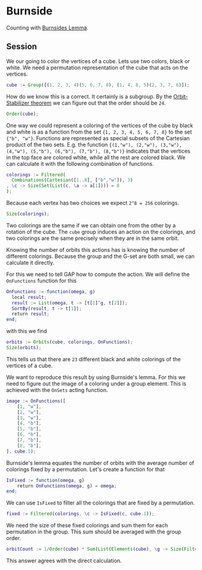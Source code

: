 # Burnside
Counting with [Burnsides Lemma][burnside].

## Session
We our going to color the vertices of a cube. Lets use two colors, black or
white. We need a permutation representation of the cube that acts on the
vertices.

```gap
cube := Group([(1, 2, 3, 4)(5, 6, 7, 8), (1, 4, 8, 5)(2, 3, 7, 6)]);
```

How do we know this is a correct. It certainly is a subgroup. By the
[Orbit-Stabilizer theorem][group-action] we can figure out that the order
should be `24`. 

```gap
Order(cube);
```

One way we could represent a coloring of the vertices of the cube by black and
white is as a function from the set `{1, 2, 3, 4, 5, 6, 7, 8}` to the set
`{"b", "w"}`. Functions are represented as special subsets of the Cartesian
product of the two sets. E.g. the function
`{(1,"w"), (2,"w"), (3,"w"), (4,"w"), (5,"b"), (6,"b"), (7,"b"), (8,"b")}`
indicates that the vertices in the top face are colored white, while all the
rest are colored black. We can calculate it with the following combination of
functions. 

```gap
colorings := Filtered(
  Combinations(Cartesian([1..8], ["b","w"]), 3)
, \c -> Size(Set(List(c, \a -> a[1]))) = 8
);
```
  
Because each vertex has two choices we expect `2^8 = 256` colorings.

```gap
Size(colorings);
```

Two colorings are the same if we can obtain one from the other by a rotation of
the cube. The `cube` group induces an action on the colorings, and two colorings
are the same precisely when they are in the same orbit.

Knowing the number of orbits this actions has is knowing the number of different
colorings. Because the group and the G-set are both small, we can calculate it
directly.

For this we need to tell GAP how to compute the action. We will define the
`OnFunctions` function for this

```gap
OnFunctions := function(omega, g)
  local result;
  result := List(omega, t -> [t[1]^g, t[2]]);
  SortBy(result, t -> t[1]);
  return result;
end;
```

with this we find

```gap
orbits := Orbits(cube, colorings, OnFunctions);
Size(orbits);
```

This tells us that there are `23` different black and white colorings of the
vertices of a cube.

We want to reproduce this result by using Burnside's lemma. For this we need to
figure out the image of a coloring under a group element. This is achieved with
the `OnSets` acting function.

```gap
image := OnFunctions([
    [1, "w"],
    [2, "w"],
    [3, "w"],
    [4, "b"],
    [5, "b"],
    [6, "b"],
    [7, "b"],
    [8, "b"],
], cube.1);
```

Burnside's lemma equates the number of orbits with the average number of
colorings fixed by a permutation. Let's create a function for that

```gap
IsFixed := function(omega, g)
    return OnFunctions(omega, g) = omega;
end;
```

We can use `IsFixed` to filter all the colorings that are fixed by a
permutation.

```gap
fixed := Filtered(colorings, \c -> IsFixed(c, cube.1));
```

We need the size of these fixed colorings and sum them for each permutation in
the group. This sum should be averaged with the group order.

```gap
orbitCount := 1/Order(cube) * Sum(List(Elements(cube), \g -> Size(Filtered(colorings, \c -> IsFixed(c, g)))));
```

This answer agrees with the direct calculation.

[burnside]: https://en.wikipedia.org/wiki/Burnside's_lemma
[group-action]: https://en.wikipedia.org/wiki/Group_action
[power-set]: https://en.wikipedia.org/wiki/Power_set 
